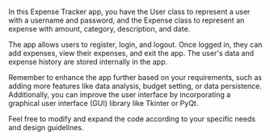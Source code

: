 In this Expense Tracker app, you have the User class to represent a user with a username and password, and the Expense class to represent an expense with amount, category, description, and date.

The app allows users to register, login, and logout. Once logged in, they can add expenses, view their expenses, and exit the app. The user's data and expense history are stored internally in the app.

Remember to enhance the app further based on your requirements, such as adding more features like data analysis, budget setting, or data persistence. Additionally, you can improve the user interface by incorporating a graphical user interface (GUI) library like Tkinter or PyQt.

Feel free to modify and expand the code according to your specific needs and design guidelines.







